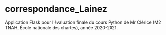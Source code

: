 # correspondance_Lainez

Application Flask pour l'évaluation finale du cours Python de Mr Clérice (M2 TNAH, École nationale des chartes), année 2020-2021.
